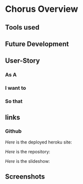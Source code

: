 # Chorus Overview

## Tools used 

## Future Development


## User-Story 
### As A

### I want to

### So that 


## links 
### Github
*Here* is the deployed heroku site:<p>
*Here* is the repository:<p>
*Here* is the slideshow:<p>

## Screenshots
